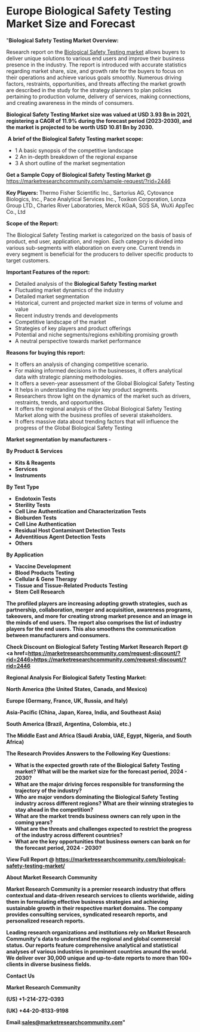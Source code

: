 # Europe Biological Safety Testing Market Size and Forecast
"<strong>Biological Safety Testing Market Overview:</strong>

Research report on the <a href=https://marketresearchcommunity.com/biological-safety-testing-market/>Biological Safety Testing market</a> allows buyers to deliver unique solutions to various end users and improve their business presence in the industry. The report is introduced with accurate statistics regarding market share, size, and growth rate for the buyers to focus on their operations and achieve various goals smoothly. Numerous driving factors, restraints, opportunities, and threats affecting the market growth are described in the study for the strategy planners to plan policies pertaining to production volume, delivery of services, making connections, and creating awareness in the minds of consumers.

<strong>Biological Safety Testing Market size was valued at USD 3.93 Bn in 2021, registering a CAGR of 11.9% during the forecast period (2023-2030), and the market is projected to be worth USD 10.81 Bn by 2030.</strong>

 <Strong>A brief of the Biological Safety Testing market scope:</Strong>
<ul>
 <li>1  A basic synopsis of the competitive landscape</li>
 <li>2  An in-depth breakdown of the regional expanse</li>
 <li>3  A short outline of the market segmentation</li>
</ul>
<strong>Get a Sample Copy of Biological Safety Testing Market @ </b></strong><a href=https://marketresearchcommunity.com/sample-request/?rid=2446><u>https://marketresearchcommunity.com/sample-request/?rid=2446</u></a>

<strong>Key Players:</strong> 
Thermo Fisher Scientific Inc., Sartorius AG, Cytovance Biologics, Inc., Pace Analytical Services Inc., Toxikon Corporation, Lonza Group LTD., Charles River Laboratories, Merck KGaA, SGS SA, WuXi AppTec Co., Ltd

<strong>Scope of the Report:</strong>

The Biological Safety Testing market is categorized on the basis of basis of product, end user, application, and region. Each category is divided into various sub-segments with elaboration on every one. Current trends in every segment is beneficial for the producers to deliver specific products to target customers.

<strong><b>Important Features of the report:</b></strong>
<ul>
  <li>Detailed analysis of the <strong><b>Biological Safety Testing </b></strong><strong><b>market</b></strong></li>
  <li>Fluctuating market dynamics of the industry</li>
  <li>Detailed market segmentation</li>
  <li>Historical, current and projected market size in terms of volume and value</li>
  <li>Recent industry trends and developments</li>
  <li>Competitive landscape of the market</li>
  <li>Strategies of key players and product offerings</li>
  <li>Potential and niche segments/regions exhibiting promising growth</li>
  <li>A neutral perspective towards market performance</li>
</ul>
<strong><b>Reasons for buying this report:</b></strong>
<ul>
  <li>It offers an analysis of changing competitive scenario.</li>
  <li>For making informed decisions in the businesses, it offers analytical data with strategic planning methodologies.</li>
  <li>It offers a seven-year assessment of the Global Biological Safety Testing</li>
  <li>It helps in understanding the major key product segments.</li>
  <li>Researchers throw light on the dynamics of the market such as drivers, restraints, trends, and opportunities.</li>
  <li>It offers the regional analysis of the Global Biological Safety Testing Market along with the business profiles of several stakeholders.</li>
  <li>It offers massive data about trending factors that will influence the progress of the Global Biological Safety Testing</li>
</ul>

<strong>Market segmentation by manufacturers -</strong>


<strong><strong>By Product &amp; Services</strong></h4>
<ul>
 	<li>Kits &amp; Reagents</li>
 	<li>Services</li>
 	<li>Instruments</li>
</ul>
<strong><strong>By Test Type</strong></h4>
<ul>
 	<li>Endotoxin Tests</li>
 	<li>Sterility Tests</li>
 	<li>Cell Line Authentication and Characterization Tests</li>
 	<li>Bioburden Tests</li>
 	<li>Cell Line Authentication</li>
 	<li>Residual Host Contaminant Detection Tests</li>
 	<li>Adventitious Agent Detection Tests</li>
 	<li>Others</li>
</ul>
<strong><strong>By Application</strong></h4>
<ul>
 	<li>Vaccine Development</li>
 	<li>Blood Products Testing</li>
 	<li>Cellular &amp; Gene Therapy</li>
 	<li>Tissue and Tissue-Related Products Testing</li>
 	<li>Stem Cell Research</li>
</ul>

The profiled players are increasing adopting growth strategies, such as partnership, collaboration, merger and acquisition, awareness programs, takeovers, and more for creating strong market presence and an image in the minds of end users. The report also comprises the list of industry players for the end users. This also smoothens the communication between manufacturers and consumers.

<strong><b>Check Discount on Biological Safety Testing Market Research Report @ </b></strong><a href=https://marketresearchcommunity.com/request-discount/?rid=2446><u>https://marketresearchcommunity.com/request-discount/?rid=2446</u></a>

<strong>Regional Analysis For Biological Safety Testing Market:</strong>

<strong>North America</strong> (the United States, Canada, and Mexico)

<strong>Europe</strong> (Germany, France, UK, Russia, and Italy)

<strong>Asia-Pacific</strong> (China, Japan, Korea, India, and Southeast Asia)

<strong>South America</strong> (Brazil, Argentina, Colombia, etc.)

<strong>The Middle East and Africa</strong> (Saudi Arabia, UAE, Egypt, Nigeria, and South Africa)

<strong>The Research Provides Answers to the Following Key Questions:</strong>
<ul>
 	<li>What is the expected growth rate of the Biological Safety Testing market? What will be the market size for the forecast period, 2024 - 2030?</li>
 	<li>What are the major driving forces responsible for transforming the trajectory of the industry?</li>
 	<li>Who are major vendors dominating the Biological Safety Testing industry across different regions? What are their winning strategies to stay ahead in the competition?</li>
 	<li>What are the market trends business owners can rely upon in the coming years?</li>
 	<li>What are the threats and challenges expected to restrict the progress of the industry across different countries?</li>
 	<li>What are the key opportunities that business owners can bank on for the forecast period, 2024 - 2030?</li>
</ul>

<strong>View Full Report @</strong> <a href=https://marketresearchcommunity.com/biological-safety-testing-market/>https://marketresearchcommunity.com/biological-safety-testing-market/</a>

<strong>About Market Research Community</strong>

Market Research Community is a premier research industry that offers contextual and data-driven research services to clients worldwide, aiding them in formulating effective business strategies and achieving sustainable growth in their respective market domains. The company provides consulting services, syndicated research reports, and personalized research reports.

Leading research organizations and institutions rely on Market Research Community's data to understand the regional and global commercial status. Our reports feature comprehensive analytical and statistical analyses of various industries in prominent countries around the world. We deliver over 30,000 unique and up-to-date reports to more than 100+ clients in diverse business fields.

<strong>Contact Us</strong>

<strong>Market Research Community</strong>

(US) +1-214-272-0393

(UK) +44-20-8133-9198

<strong>Email:</strong>sales@marketresearchcommunity.com"
